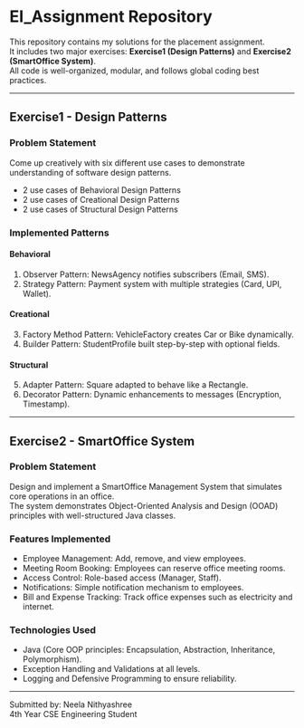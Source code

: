 # EI_Assignment Repository

This repository contains my solutions for the placement assignment.  
It includes two major exercises: **Exercise1 (Design Patterns)** and **Exercise2 (SmartOffice System)**.  
All code is well-organized, modular, and follows global coding best practices.

---

## Exercise1 - Design Patterns

### Problem Statement
Come up creatively with six different use cases to demonstrate understanding of software design patterns.  
- 2 use cases of Behavioral Design Patterns  
- 2 use cases of Creational Design Patterns  
- 2 use cases of Structural Design Patterns  

### Implemented Patterns
#### Behavioral
1. Observer Pattern: NewsAgency notifies subscribers (Email, SMS).  
2. Strategy Pattern: Payment system with multiple strategies (Card, UPI, Wallet).  

#### Creational
3. Factory Method Pattern: VehicleFactory creates Car or Bike dynamically.  
4. Builder Pattern: StudentProfile built step-by-step with optional fields.  

#### Structural
5. Adapter Pattern: Square adapted to behave like a Rectangle.  
6. Decorator Pattern: Dynamic enhancements to messages (Encryption, Timestamp).  


---

## Exercise2 - SmartOffice System

### Problem Statement
Design and implement a SmartOffice Management System that simulates core operations in an office.  
The system demonstrates Object-Oriented Analysis and Design (OOAD) principles with well-structured Java classes.

### Features Implemented
- Employee Management: Add, remove, and view employees.  
- Meeting Room Booking: Employees can reserve office meeting rooms.  
- Access Control: Role-based access (Manager, Staff).  
- Notifications: Simple notification mechanism to employees.  
- Bill and Expense Tracking: Track office expenses such as electricity and internet.  

### Technologies Used
- Java (Core OOP principles: Encapsulation, Abstraction, Inheritance, Polymorphism).  
- Exception Handling and Validations at all levels.  
- Logging and Defensive Programming to ensure reliability.  


---
Submitted by: Neela Nithyashree  
4th Year CSE Engineering Student
